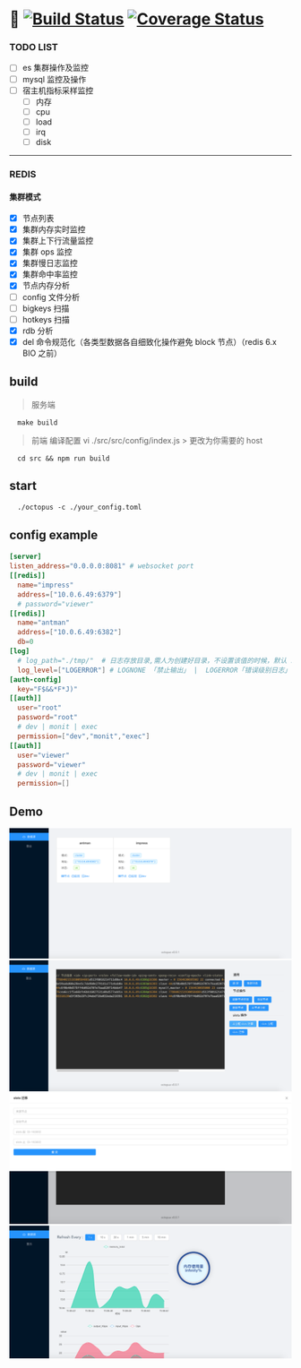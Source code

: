 # :octopus: [![Build Status](https://travis-ci.com/wziww/octopus.svg?branch=master)](https://travis-ci.com/wziww/octopus) [![Coverage Status](https://codecov.io/gh/wziww/octopus/branch/master/graph/badge.svg)](https://codecov.io/gh/wziww/octopus)
### TODO LIST
- [ ] es 集群操作及监控
- [ ] mysql 监控及操作
- [ ] 宿主机指标采样监控
  - [ ] 内存
  - [ ] cpu
  - [ ] load
  - [ ] irq
  - [ ] disk
---
### REDIS
#### 集群模式
- [x] 节点列表
- [x] 集群内存实时监控
- [x] 集群上下行流量监控
- [x] 集群 ops 监控
- [x] 集群慢日志监控
- [x] 集群命中率监控
- [x] 节点内存分析
- [ ] config 文件分析
- [ ] bigkeys 扫描
- [ ] hotkeys 扫描
- [x] rdb 分析
- [x] del 命令规范化（各类型数据各自细致化操作避免 block 节点）（redis 6.x BIO 之前）
## build
> 服务端
```shell
  make build
```
> 前端
> 编译配置 vi ./src/src/config/index.js > 更改为你需要的 host
```shell
  cd src && npm run build
```
## start
```shell
  ./octopus -c ./your_config.toml
```
## config example
```toml
[server]
listen_address="0.0.0.0:8081" # websocket port
[[redis]]
  name="impress"
  address=["10.0.6.49:6379"]
  # password="viewer"
[[redis]]
  name="antman"
  address=["10.0.6.49:6382"]
  db=0
[log]
  # log_path="./tmp/"  # 日志存放目录,需人为创建好目录，不设置该值的时候，默认 stdout 进行日志输出
  log_level=["LOGERROR"] # LOGNONE 「禁止输出」 |  LOGERROR「错误级别日志」  |  LOGWARN「警告级别」  |  LOGDEBUG「debug 级别，该级别包含大量日志（含所有操作命令记录），谨慎使用」    默认 LOGERROR
[auth-config]
  key="F$&&*F*J)"
[[auth]]
  user="root"
  password="root"
  # dev | monit | exec
  permission=["dev","monit","exec"]  
[[auth]]
  user="viewer"
  password="viewer"
  # dev | monit | exec
  permission=[]  
```
## Demo
![avatar](./img/clusterList.png)
![avatar](./img/devMode.png)
![avatar](./img/devSlotMigra.png)
![avatar](./img/monitorMode.png)